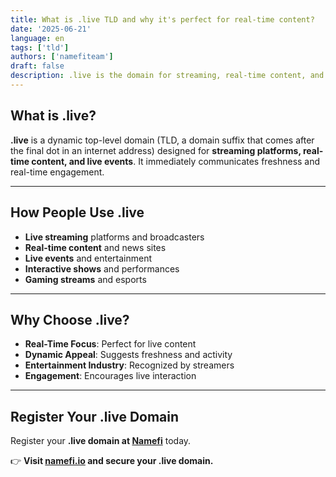 ```yaml
---
title: What is .live TLD and why it's perfect for real-time content?
date: '2025-06-21'
language: en
tags: ['tld']
authors: ['namefiteam']
draft: false
description: .live is the domain for streaming, real-time content, and live events. Perfect for broadcasters and live entertainment.
---
```


## **What is .live?**

**.live** is a dynamic top-level domain (TLD, a domain suffix that comes after the final dot in an internet address) designed for **streaming platforms, real-time content, and live events**. It immediately communicates freshness and real-time engagement.

---

## **How People Use .live**

* **Live streaming** platforms and broadcasters
* **Real-time content** and news sites
* **Live events** and entertainment
* **Interactive shows** and performances
* **Gaming streams** and esports

---

## **Why Choose .live?**

* **Real-Time Focus**: Perfect for live content
* **Dynamic Appeal**: Suggests freshness and activity
* **Entertainment Industry**: Recognized by streamers
* **Engagement**: Encourages live interaction

---

## **Register Your .live Domain**

Register your **.live domain at [Namefi](https://namefi.io)** today.

👉 **Visit [namefi.io](https://namefi.io) and secure your .live domain.**